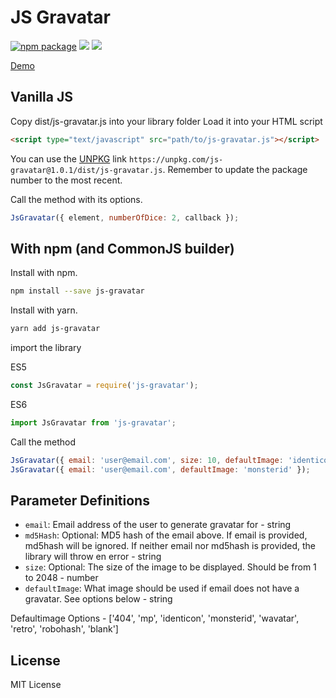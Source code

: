 # JS Gravatar

[![npm package](https://img.shields.io/npm/v/js-gravatar.svg?style=flat-square)](https://www.npmjs.org/package/js-gravatar) ![](https://github.com/chukwumaijem/js-gravatar/workflows/Run%20Test/badge.svg) ![](https://github.com/chukwumaijem/js-gravatar/workflows/Publish%20To%20NPM/badge.svg)

[Demo](https://codepen.io/chukwuma-ezumezu/pen/qYKOGW)

## Vanilla JS

Copy dist/js-gravatar.js into your library folder
Load it into your HTML script

```html
<script type="text/javascript" src="path/to/js-gravatar.js"></script>
```

You can use the [UNPKG](https://unpkg.com) link `https://unpkg.com/js-gravatar@1.0.1/dist/js-gravatar.js`. Remember to update the package number to the most recent.

Call the method with its options.

```js
JsGravatar({ element, numberOfDice: 2, callback });
```

## With npm (and CommonJS builder)

Install with npm.

```sh
npm install --save js-gravatar
```

Install with yarn.

```sh
yarn add js-gravatar
```

import the library

ES5

```js
const JsGravatar = require('js-gravatar');
```

ES6

```js
import JsGravatar from 'js-gravatar';
```

Call the method

```js
JsGravatar({ email: 'user@email.com', size: 10, defaultImage: 'identicon' });
JsGravatar({ email: 'user@email.com', defaultImage: 'monsterid' });
```

## Parameter Definitions

- `email`: Email address of the user to generate gravatar for - string
- `md5Hash`: Optional: MD5 hash of the email above. If email is provided, md5hash will be ignored. If neither email nor md5hash is provided, the library will throw en error - string
- `size`: Optional: The size of the image to be displayed. Should be from 1 to 2048 - number
- `defaultImage`: What image should be used if email does not have a gravatar. See options below - string

Defaultimage Options - ['404', 'mp', 'identicon', 'monsterid', 'wavatar', 'retro', 'robohash', 'blank']

## License

MIT License
